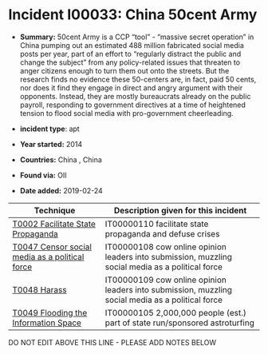 # Incident I00033: China 50cent Army

* **Summary:** 50cent Army is a CCP “tool” - “massive secret operation” in China pumping out an estimated 488 million fabricated social media posts per year, part of an effort to “regularly distract the public and change the subject” from any policy-related issues that threaten to anger citizens enough to turn them out onto the streets. But the research finds no evidence these 50-centers are, in fact, paid 50 cents, nor does it find they engage in direct and angry argument with their opponents. Instead, they are mostly bureaucrats already on the public payroll, responding to government directives at a time of heightened tension to flood social media with pro-government cheerleading.

* **incident type**: apt

* **Year started:** 2014

* **Countries:** China , China

* **Found via:** OII

* **Date added:** 2019-02-24
 

| Technique | Description given for this incident |
| --------- | ------------------------- |
| [T0002 Facilitate State Propaganda](../../generated_pages/techniques/T0002.md) | IT00000110 facilitate state propaganda and defuse crises |
| [T0047 Censor social media as a political force](../../generated_pages/techniques/T0047.md) | IT00000108 cow online opinion leaders into submission, muzzling social media as a political force |
| [T0048 Harass](../../generated_pages/techniques/T0048.md) | IT00000109 cow online opinion leaders into submission, muzzling social media as a political force |
| [T0049 Flooding the Information Space](../../generated_pages/techniques/T0049.md) | IT00000105 2,000,000 people (est.) part of state run/sponsored astroturfing |


DO NOT EDIT ABOVE THIS LINE - PLEASE ADD NOTES BELOW